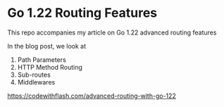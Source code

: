 # Go 1.22 Routing Features

This repo accompanies my article on Go 1.22 advanced routing features

In the blog post, we look at

1. Path Parameters
2. HTTP Method Routing
3. Sub-routes
4. Middlewares

https://codewithflash.com/advanced-routing-with-go-122
